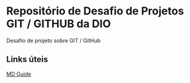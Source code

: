 # Repositório de Desafio de Projetos GIT / GITHUB da DIO
Desafio de projeto sobre GIT / GitHub

## Links úteis
[MD Guide](https://www.markdownguide.org/getting-started/)
